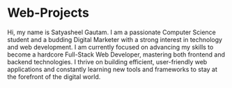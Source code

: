 # Web-Projects
Hi, my name is Satyasheel Gautam. I am a passionate Computer Science student and a budding Digital Marketer with a strong interest in technology and web development. I am currently focused on advancing my skills to become a hardcore Full-Stack Web Developer, mastering both frontend and backend technologies. I thrive on building efficient, user-friendly web applications and constantly learning new tools and frameworks to stay at the forefront of the digital world.